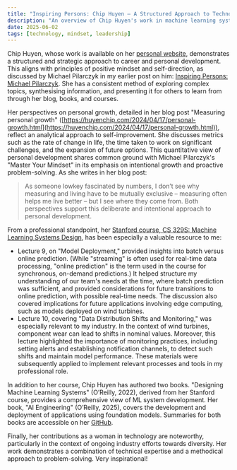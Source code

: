 ```yaml
---
title: "Inspiring Persons: Chip Huyen – A Structured Approach to Technology and (Career) Growth"
description: "An overview of Chip Huyen's work in machine learning systems design and her perspective on personal development, with connections to strategic thinking."
date: 2025-06-02
tags: [technology, mindset, leadership]
---
```


Chip Huyen, whose work is available on her [personal website](https://huyenchip.com/), demonstrates a structured and strategic approach to career and personal development. This aligns with principles of positive mindset and self-direction, as discussed by Michael Pilarczyk in my earlier post on him: [Inspiring Persons: Michael Pilarczyk](https://allarddewinter.net/blog/inspiring-persons-michael-pilarczyk-part-1/). She has a consistent method of exploring complex topics, synthesising information, and presenting it for others to learn from through her blog, books, and courses.

Her perspectives on personal growth, detailed in her blog post "Measuring personal growth" ([https://huyenchip.com/2024/04/17/personal-growth.html](https://huyenchip.com/2024/04/17/personal-growth.html)), reflect an analytical approach to self-improvement. She discusses metrics such as the rate of change in life, the time taken to work on significant challenges, and the expansion of future options. This quantitative view of personal development shares common ground with Michael Pilarczyk's "Master Your Mindset" in its emphasis on intentional growth and proactive problem-solving. As she writes in her blog post:
> As someone lowkey fascinated by numbers, I don’t see why measuring and living have to be mutually exclusive – measuring often helps me live better – but I see where they come from.
Both perspectives support this deliberate and intentional approach to personal development.

From a professional standpoint, her [Stanford course, CS 329S: Machine Learning Systems Design](https://stanford-cs329s.github.io/), has been especially a valuable resource to me:

*   Lecture 9, on "Model Deployment," provided insights into batch versus online prediction. (While "streaming" is often used for real-time data processing, "online prediction" is the term used in the course for synchronous, on-demand predictions.) It helped structure my understanding of our team's needs at the time, where batch prediction was sufficient, and provided considerations for future transitions to online prediction, with possible real-time needs. The discussion also covered implications for future applications involving edge computing, such as models deployed on wind turbines.
*   Lecture 10, covering "Data Distribution Shifts and Monitoring," was especially relevant to my industry. In the context of wind turbines, component wear can lead to shifts in nominal values. Moreover, this lecture highlighted the importance of monitoring practices, including setting alerts and establishing notification channels, to detect such shifts and maintain model performance. These materials were subsequently applied to implement relevant processes and tools in my professional role.

In addition to her course, Chip Huyen has authored two books. "Designing Machine Learning Systems" (O’Reilly, 2022), derived from her Stanford course, provides a comprehensive view of ML system development. Her book, "AI Engineering" (O’Reilly, 2025), covers the development and deployment of applications using foundation models. Summaries for both books are accessible on her [GitHub](https://github.com/chiphuyen).

Finally, her contributions as a woman in technology are noteworthy, particularly in the context of ongoing industry efforts towards diversity. Her work demonstrates a combination of technical expertise and a methodical approach to problem-solving. Very inspirational!
